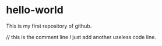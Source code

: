 # hello-world
This is my first repository of github.

// this is the comment line
I just add another useless code line.
